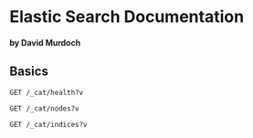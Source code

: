 # Elastic Search Documentation

#### by David Murdoch

## Basics

`GET /_cat/health?v`

`GET /_cat/nodes?v`

`GET /_cat/indices?v`